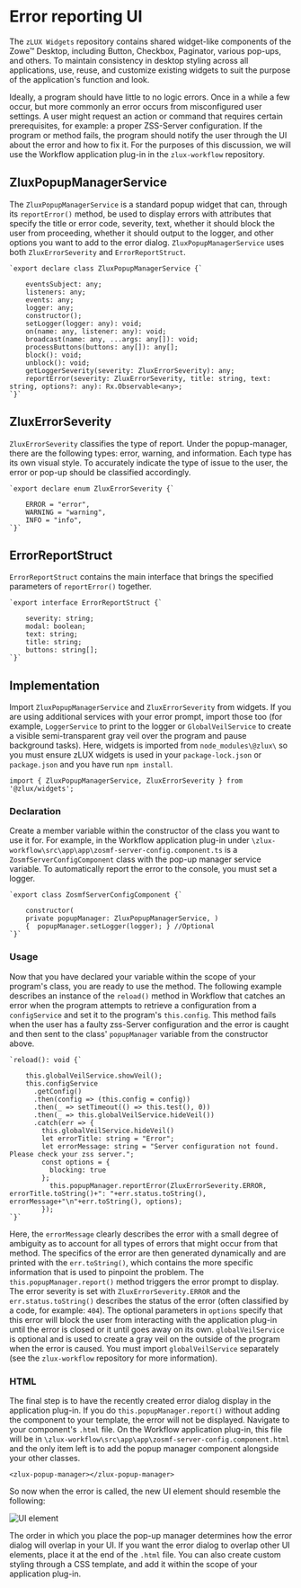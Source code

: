 # Error reporting UI

The `zLUX Widgets` repository contains shared widget-like components of the Zowe&trade; Desktop, including Button, Checkbox, Paginator, various pop-ups, and others. To maintain consistency in desktop styling across all applications, use, reuse, and customize existing widgets to suit the purpose of the application's function and look.

Ideally, a program should have little to no logic errors. Once in a while a few occur, but more commonly an error occurs from misconfigured user settings. A user might request an action or command that requires certain prerequisites, for example: a proper ZSS-Server configuration. If the program or method fails, the program should notify the user through the UI about the error and how to fix it. For the purposes of this discussion, we will use the Workflow application plug-in in the `zlux-workflow` repository.


## ZluxPopupManagerService

The `ZluxPopupManagerService` is a standard popup widget that can, through its `reportError()` method, be used to display errors with attributes that specify the title or error code, severity, text, whether it should block the user from proceeding, whether it should output to the logger, and other options you want to add to the error dialog. `ZluxPopupManagerService` uses both `ZluxErrorSeverity` and `ErrorReportStruct`.
```
`export declare class ZluxPopupManagerService {`

    eventsSubject: any;
    listeners: any;
    events: any;
    logger: any;
    constructor();
    setLogger(logger: any): void;
    on(name: any, listener: any): void;
    broadcast(name: any, ...args: any[]): void;
    processButtons(buttons: any[]): any[];
    block(): void;
    unblock(): void;
    getLoggerSeverity(severity: ZluxErrorSeverity): any;
    reportError(severity: ZluxErrorSeverity, title: string, text: string, options?: any): Rx.Observable<any>;
`}`
```
## ZluxErrorSeverity

`ZluxErrorSeverity` classifies the type of report. Under the popup-manager, there are the following types: error, warning, and information. Each type has its own visual style. To accurately indicate the type of issue to the user, the error or pop-up should be classified accordingly.
```
`export declare enum ZluxErrorSeverity {`

    ERROR = "error",
    WARNING = "warning",
    INFO = "info",
`}`
```
## ErrorReportStruct

`ErrorReportStruct` contains the main interface that brings the specified parameters of `reportError()` together.
```
`export interface ErrorReportStruct {`

    severity: string;
    modal: boolean;
    text: string;
    title: string;
    buttons: string[];
`}`
```
## Implementation

Import `ZluxPopupManagerService` and `ZluxErrorSeverity` from widgets. If you are using additional services with your error prompt, import those too (for example, `LoggerService` to print to the logger or `GlobalVeilService` to create a visible semi-transparent gray veil over the program and pause background tasks). Here, widgets is imported from `node_modules\@zlux\` so you must ensure zLUX widgets is used in your `package-lock.json` or `package.json` and you have run `npm install`.

`import { ZluxPopupManagerService, ZluxErrorSeverity } from '@zlux/widgets';`

### Declaration

Create a member variable within the constructor of the class you want to use it for. For example, in the Workflow application plug-in under `\zlux-workflow\src\app\app\zosmf-server-config.component.ts` is a `ZosmfServerConfigComponent` class with the pop-up manager service variable. To automatically report the error to the console, you must set a logger.
```
`export class ZosmfServerConfigComponent {`

    constructor(
    private popupManager: ZluxPopupManagerService, )
    {  popupManager.setLogger(logger); } //Optional
`}`
```
### Usage

Now that you have declared your variable within the scope of your program's class, you are ready to use the method. The following example describes an instance of the `reload()` method in Workflow that catches an error when the program attempts to retrieve a configuration from a `configService` and set it to the program's `this.config`. This method fails when the user has a faulty zss-Server configuration and the error is caught and then sent to the class' `popupManager` variable from the constructor above.
```
`reload(): void {`

    this.globalVeilService.showVeil();
    this.configService
      .getConfig()
      .then(config => (this.config = config))
      .then(_ => setTimeout(() => this.test(), 0))
      .then(_ => this.globalVeilService.hideVeil())
      .catch(err => {
        this.globalVeilService.hideVeil()
        let errorTitle: string = "Error";
        let errorMessage: string = "Server configuration not found. Please check your zss server.";
        const options = {
          blocking: true
        };
          this.popupManager.reportError(ZluxErrorSeverity.ERROR, errorTitle.toString()+": "+err.status.toString(), errorMessage+"\n"+err.toString(), options);  
        });
`}`
```
Here, the `errorMessage` clearly describes the error with a small degree of ambiguity as to account for all types of errors that might occur from that method. The specifics of the error are then generated dynamically and are printed with the `err.toString()`, which contains the more specific information that is used to pinpoint the problem. The `this.popupManager.report()` method triggers the error prompt to display. The error severity is set with `ZluxErrorSeverity.ERROR` and the `err.status.toString()` describes the status of the error (often classified by a code, for example: `404`). The optional parameters in `options` specify that this error will block the user from interacting with the application plug-in until the error is closed or it until goes away on its own. `globalVeilService` is optional and is used to create a gray veil on the outside of the program when the error is caused. You must import `globalVeilService` separately (see the `zlux-workflow` repository for more information).

### HTML

The final step is to have the recently created error dialog display in the application plug-in. If you do `this.popupManager.report()` without adding the component to your template, the error will not be displayed. Navigate to your component's `.html` file. On the Workflow application plug-in, this file will be in `\zlux-workflow\src\app\app\zosmf-server-config.component.html` and the only item left is to add the popup manager component alongside your other classes.

`<zlux-popup-manager></zlux-popup-manager>`

So now when the error is called, the new UI element should resemble the following:

![UI element](pathname:///v1.28.x/images/mvd/mvderrorreportui.png)


The order in which you place the pop-up manager determines how the error dialog will overlap in your UI. If you want the error dialog to overlap other UI elements, place it at the end of the `.html` file. You can also create custom styling through a CSS template, and add it within the scope of your application plug-in.
